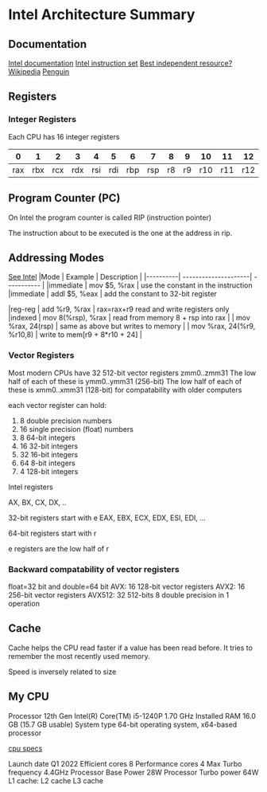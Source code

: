 # Intel Architecture Summary

## Documentation

[Intel documentation](https://www.intel.com/content/www/us/en/developer/articles/technical/intel-sdm.html)
[Intel instruction set](https://www.intel.com/content/www/us/en/developer/tools/isa-extensions/overview.html)
[Best independent resource?](https://www.felixcloutier.com/x86/)
[Wikipedia](https://en.wikipedia.org/wiki/X86_instruction_listings)
[Penguin](http://www.penguin.cz/~literakl/intel/intel.html)

## Registers

### Integer Registers

Each CPU has 16 integer registers

|0|1|2|3|4|5|6|7|8|9|10|11|12|13|14|15|
---|---|---|---|---|---|---|---|---|---|---|---|---|---|---|---|
rax|rbx|rcx|rdx|rsi|rdi|rbp|rsp|r8 |r9 |r10|r11|r12|r13|r14|r15|

## Program Counter (PC)

On Intel the program counter is called RIP (instruction pointer)

The instruction about to be executed is the one at the address in rip.

## Addressing Modes

[See Intel](https://www.intel.com/content/dam/develop/external/us/en/documents/introduction-to-x64-assembly-181178.pdf)
|Mode      | Example              | Description |
|----------| ---------------------| ----------- |
|immediate | mov $5, %rax         | use the constant in the instruction
|immediate | addl $5, %eax         | add the constant to 32-bit register

|reg-reg   | add %r9, %rax        | rax=rax+r9 read and write registers only
|indexed   | mov 8(%rsp), %rax     | read from memory 8 + rsp into rax
|         | mov %rax, 24(rsp)    | same as above but writes to memory
|         | mov %rax, 24(%r9, %r10,8)    | write to mem[r9 + 8*r10 + 24]
| 
     



### Vector Registers

Most modern CPUs have 32 512-bit vector registers zmm0..zmm31
The low half of each of these is ymm0..ymm31 (256-bit)
The low half of each of these is xmm0..xmm31 (128-bit) for compatability with older computers

each vector register can hold:
1. 8 double precision numbers
1. 16 single precision (float) numbers
1. 8 64-bit integers
1. 16 32-bit integers
1. 32 16-bit integers
1. 64 8-bit integers
1. 4 128-bit integers

Intel registers

AX, BX, CX, DX, ..

32-bit registers start with e
EAX, EBX, ECX, EDX, ESI, EDI, ...

64-bit registers start with r

e registers are the low half of r

### Backward compatability of vector registers

float=32 bit and double=64 bit
AVX: 16 128-bit vector registers
AVX2: 16 256-bit vector registers 
AVX512: 32 512-bits   8 double precision in 1 operation

## Cache

Cache helps the CPU read faster if a value has been read before. It tries to remember the most recently used memory.

Speed is inversely related to size

## My CPU
Processor	12th Gen Intel(R) Core(TM) i5-1240P   1.70 GHz
Installed RAM	16.0 GB (15.7 GB usable)
System type	64-bit operating system, x64-based processor

[cpu specs](https://www.intel.com/content/www/us/en/products/sku/132221/intel-core-i51240p-processor-12m-cache-up-to-4-40-ghz/specifications.html)

Launch date           Q1 2022
Efficient cores       8
Performance cores     4
Max Turbo frequency   4.4GHz
Processor Base Power  28W
Processor Turbo power 64W
L1 cache: 
L2 cache
L3 cache
